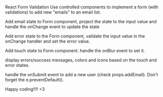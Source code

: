 
React Form Validation
Use controlled components to implement a form (with validations) to add new "emails" to an email list.

Add email state to Form component, project the state to the input value and handle the onChange event to update the state

Add error state to the Form component, validate the input value in the onChange handler and set the error value.

Add touch state to Form component. handle the onBlur event to set it.

display errors/success messages, colors and icons based on the touch and error states.

handle the onSubmit event to add a new user (check props.addEmail). Don't forget the e.preventDefault().

Happy coding!!!! <3